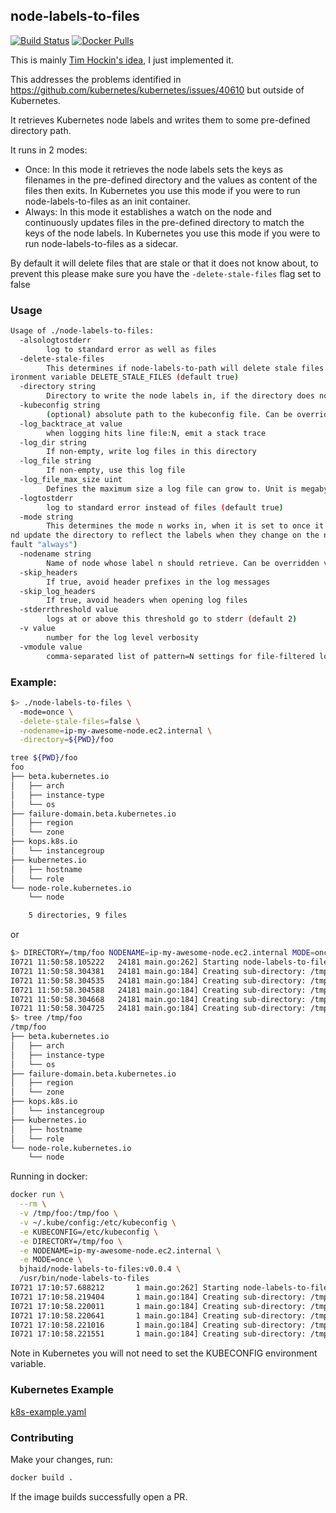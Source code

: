## node-labels-to-files

[![Build Status](https://api.travis-ci.org/bjhaid/node-labels-to-files.svg?branch=master)](https://travis-ci.org/bjhaid/node-labels-to-files)
[![Docker Pulls](https://img.shields.io/docker/pulls/bjhaid/node-labels-to-files.svg)](https://github.com/bjhaid/node-labels-to-files)

This is mainly [Tim Hockin's
idea](https://docs.google.com/document/d/1fH64mEfZH597luup-ZBfBNkiTVjfoFYGEa-G1G_TM6A/edit#heading=h.1fewofmjczp2), I just implemented it.

This addresses the problems identified in
https://github.com/kubernetes/kubernetes/issues/40610 but outside of
Kubernetes.

It retrieves Kubernetes node labels and writes them to some pre-defined
directory path.

It runs in 2 modes:
- Once: In this mode it retrieves the node labels sets the keys as filenames
in the pre-defined directory and the values as content of the files then
exits. In Kubernetes you use this mode if you were to run node-labels-to-files
as an init container.
- Always: In this mode it establishes a watch on the node and continuously
updates files in the pre-defined directory to match the keys of the node
labels. In Kubernetes you use this mode if you were to run
node-labels-to-files as a sidecar.

By default it will delete files that are stale or that it does not know about,
to prevent this please make sure you have the `-delete-stale-files` flag set
to false

### Usage

```bash
Usage of ./node-labels-to-files:
  -alsologtostderr
        log to standard error as well as files
  -delete-stale-files
        This determines if node-labels-to-path will delete stale files or files it is not aware of or keep them, by default it will delete them. Can be overriden via the env
ironment variable DELETE_STALE_FILES (default true)
  -directory string
        Directory to write the node labels in, if the directory does not exist node-labels-to-files will create it. Can be overridden via the environment variable DIRECTORY
  -kubeconfig string
        (optional) absolute path to the kubeconfig file. Can be overridden via the environment variable KUBECONFIG (default "/home/bjhaid/.kube/config")
  -log_backtrace_at value
        when logging hits line file:N, emit a stack trace
  -log_dir string
        If non-empty, write log files in this directory
  -log_file string
        If non-empty, use this log file
  -log_file_max_size uint
        Defines the maximum size a log file can grow to. Unit is megabytes. If the value is 0, the maximum file size is unlimited. (default 1800)
  -logtostderr
        log to standard error instead of files (default true)
  -mode string
        This determines the mode n works in, when it is set to once it retrieves the node labels and exits, if set to always it creates a watch on the node and will detect a
nd update the directory to reflect the labels when they change on the node. Acceptable options is either of always|onceCan be overriden via the environment variable MODE (de
fault "always")
  -nodename string
        Name of node whose label n should retrieve. Can be overridden via the environmentvariable NODENAME
  -skip_headers
        If true, avoid header prefixes in the log messages
  -skip_log_headers
        If true, avoid headers when opening log files
  -stderrthreshold value
        logs at or above this threshold go to stderr (default 2)
  -v value
        number for the log level verbosity
  -vmodule value
        comma-separated list of pattern=N settings for file-filtered logging
```

### Example:

```bash
$> ./node-labels-to-files \
  -mode=once \
  -delete-stale-files=false \
  -nodename=ip-my-awesome-node.ec2.internal \
  -directory=${PWD}/foo

tree ${PWD}/foo
foo
├── beta.kubernetes.io
│   ├── arch
│   ├── instance-type
│   └── os
├── failure-domain.beta.kubernetes.io
│   ├── region
│   └── zone
├── kops.k8s.io
│   └── instancegroup
├── kubernetes.io
│   ├── hostname
│   └── role
└── node-role.kubernetes.io
    └── node

    5 directories, 9 files
```

or

```bash
$> DIRECTORY=/tmp/foo NODENAME=ip-my-awesome-node.ec2.internal MODE=once ./node-labels-to-files
I0721 11:50:58.105222   24181 main.go:262] Starting node-labels-to-files
I0721 11:50:58.304381   24181 main.go:184] Creating sub-directory: /tmp/foo/kops.k8s.io
I0721 11:50:58.304535   24181 main.go:184] Creating sub-directory: /tmp/foo/node-role.kubernetes.io
I0721 11:50:58.304588   24181 main.go:184] Creating sub-directory: /tmp/foo/failure-domain.beta.kubernetes.io
I0721 11:50:58.304668   24181 main.go:184] Creating sub-directory: /tmp/foo/beta.kubernetes.io
I0721 11:50:58.304725   24181 main.go:184] Creating sub-directory: /tmp/foo/kubernetes.io
$> tree /tmp/foo
/tmp/foo
├── beta.kubernetes.io
│   ├── arch
│   ├── instance-type
│   └── os
├── failure-domain.beta.kubernetes.io
│   ├── region
│   └── zone
├── kops.k8s.io
│   └── instancegroup
├── kubernetes.io
│   ├── hostname
│   └── role
└── node-role.kubernetes.io
    └── node
```

Running in docker:

```bash
docker run \
  --rm \
  -v /tmp/foo:/tmp/foo \
  -v ~/.kube/config:/etc/kubeconfig \
  -e KUBECONFIG=/etc/kubeconfig \
  -e DIRECTORY=/tmp/foo \
  -e NODENAME=ip-my-awesome-node.ec2.internal \
  -e MODE=once \
  bjhaid/node-labels-to-files:v0.0.4 \
  /usr/bin/node-labels-to-files
I0721 17:10:57.688212       1 main.go:262] Starting node-labels-to-files
I0721 17:10:58.219404       1 main.go:184] Creating sub-directory: /tmp/foo/failure-domain.beta.kubernetes.io
I0721 17:10:58.220011       1 main.go:184] Creating sub-directory: /tmp/foo/beta.kubernetes.io
I0721 17:10:58.220641       1 main.go:184] Creating sub-directory: /tmp/foo/kops.k8s.io
I0721 17:10:58.221016       1 main.go:184] Creating sub-directory: /tmp/foo/kubernetes.io
I0721 17:10:58.221551       1 main.go:184] Creating sub-directory: /tmp/foo/node-role.kubernetes.io
```

Note in Kubernetes you will not need to set the KUBECONFIG environment
variable.


### Kubernetes Example

[k8s-example.yaml](examples/k8s-example.yaml)

### Contributing

Make your changes, run:

```bash
docker build .
```

If the image builds successfully open a PR.
